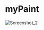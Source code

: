 # myPaint
![Screenshot_2](https://user-images.githubusercontent.com/72755554/151159689-c8cb88fd-50aa-4a15-9075-11850f40da65.jpg)

